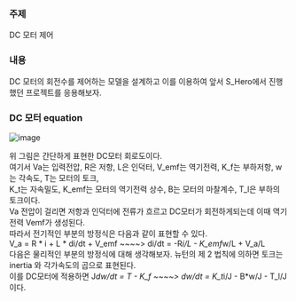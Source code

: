 <h3>주제</h3>
DC 모터 제어
<h3>내용</h3>
DC 모터의 회전수를 제어하는 모델을 설계하고 이를 이용하여 앞서 S_Hero에서 진행했던 프로젝트를 응용해보자.
<h3>DC 모터 equation</h3>

![image](https://user-images.githubusercontent.com/87568714/208278298-65eb905a-53f6-47df-b65e-2708a4fe6f0d.png)

위 그림은 간단하게 표현한 DC모터 회로도이다.</br>
여기서 Va는 입력전압, R은 저항, L은 인덕터, V_emf는 역기전력, K_f는 부하저항, w는 각속도, T는 모터의 토크,</br>
K_t는 자속밀도, K_emf는 모터의 역기전력 상수, B는 모터의 마찰계수, T_l은 부하의 토크이다.</br>
Va 전압이 걸리면 저항과 인덕터에 전류가 흐르고 DC모터가 회전하게되는데 이때 역기전력 Vemf가 생성된다.</br>
따라서 전기적인 부분의 방정식은 다음과 같이 표현할 수 있다.</br>
V_a = R * i + L * di/dt + V_emf ~~~~> di/dt = -R*i/L - K_emf*w/L + V_a/L</br>
다음은 물리적인 부분의 방정식에 대해 생각해보자. 뉴턴의 제 2 법칙에 의하면 토크는 inertia 와 각가속도의 곱으로 표현된다.</br>
이를 DC모터에 적용하면 J*dw/dt = T - K_f ~~~~> dw/dt = K_t*i/J - B*w/J - T_l/J이다.</br>
